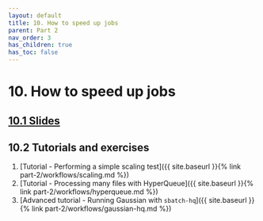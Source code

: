 ```yaml
---
layout: default
title: 10. How to speed up jobs
parent: Part 2
nav_order: 3
has_children: true
has_toc: false
---
```


# 10. How to speed up jobs

## [10.1 Slides](https://a3s.fi/CSC_training/10_speed_up_jobs.html)

## 10.2 Tutorials and exercises

1. [Tutorial - Performing a simple scaling test]({{ site.baseurl }}{% link part-2/workflows/scaling.md %})
2. [Tutorial - Processing many files with HyperQueue]({{ site.baseurl }}{% link part-2/workflows/hyperqueue.md %})
3. [Advanced tutorial - Running Gaussian with `sbatch-hq`]({{ site.baseurl }}{% link part-2/workflows/gaussian-hq.md %})
